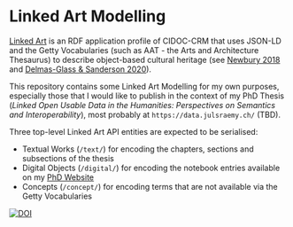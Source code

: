 # Linked Art Modelling

[Linked Art](https://linked.art) is an RDF application profile of CIDOC-CRM that uses JSON-LD and the
Getty Vocabularies (such as AAT - the Arts and Architecture Thesaurus) to describe object-based cultural heritage (see [Newbury 2018](https://cidoc.mini.icom.museum/wp-content/uploads/sites/6/2021/03/CIDOC2018_paper_153.pdf) and [Delmas-Glass & Sanderson 2020](https://doi.org/10.1017/alj.2019.32)).

This repository contains some Linked Art Modelling for my own purposes, especially those that I would like to publish in the context of my PhD Thesis (_Linked Open Usable Data in the Humanities: Perspectives on Semantics and Interoperability_), most probably at `https://data.julsraemy.ch/` (TBD).

Three top-level Linked Art API entities are expected to be serialised: 

- Textual Works (`/text/`) for encoding the chapters, sections and subsections of the thesis
- Digital Objects (`/digital/`) for encoding the notebook entries available on my [PhD Website](https://phd.julsraemy.ch)
- Concepts (`/concept/`) for encoding terms that are not available via the Getty Vocabularies


[![DOI](https://zenodo.org/badge/563828272.svg)](https://zenodo.org/badge/latestdoi/563828272)
